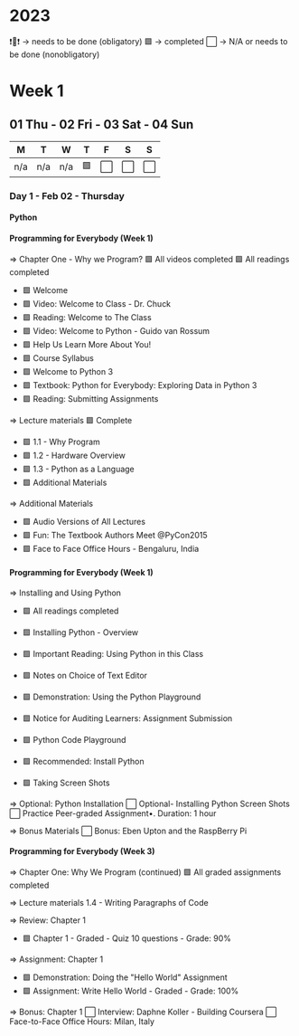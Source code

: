 # 2023
❗🔁❗ -> needs to be done (obligatory)
🟩 -> completed
⬜ -> N/A or needs to be done (nonobligatory)

# Week 1
## 01 Thu - 02 Fri - 03 Sat - 04 Sun
| M  | T  | W  | T  |  F | S  | S  |
|---|---|---|---|---|---|---|
| n/a  | n/a  | n/a  | 🟩  | ⬜  | ⬜  | ⬜  |

### Day 1 - Feb 02 - Thursday
#### Python 
#### Programming for Everybody (Week 1)

=> Chapter One - Why we Program?
🟩 All videos completed
🟩 All readings completed
* 🟩 Welcome
* 🟩 Video: Welcome to Class - Dr. Chuck
* 🟩 Reading: Welcome to The Class
* 🟩 Video: Welcome to Python - Guido van Rossum
* 🟩 Help Us Learn More About You!
* 🟩 Course Syllabus
* 🟩 Welcome to Python 3
* 🟩 Textbook: Python for Everybody: Exploring Data in Python 3
* 🟩 Reading: Submitting Assignments

=> Lecture materials
🟩 Complete
* 🟩 1.1 - Why Program
* 🟩 1.2 - Hardware Overview
* 🟩 1.3 - Python as a Language
* 🟩 Additional Materials

=> Additional Materials
* 🟩 Audio Versions of All Lectures
* 🟩 Fun: The Textbook Authors Meet @PyCon2015
* 🟩 Face to Face Office Hours - Bengaluru, India

#### Programming for Everybody (Week 1)
=> Installing and Using Python
* 🟩 All readings completed

* 🟩 Installing Python - Overview
* 🟩  Important Reading: Using Python in this Class
* 🟩 Notes on Choice of Text Editor
* 🟩  Demonstration: Using the Python Playground
* 🟩 Notice for Auditing Learners: Assignment Submission
* 🟩 Python Code Playground
* 🟩  Recommended: Install Python 
* 🟩 Taking Screen Shots

=> Optional: Python Installation
⬜ Optional- Installing Python Screen Shots
⬜ Practice Peer-graded Assignment•. Duration: 1 hour

=> Bonus Materials
⬜ Bonus: Eben Upton and the RaspBerry Pi

#### Programming for Everybody (Week 3) 
=> Chapter One: Why We Program (continued)
🟩 All graded assignments completed

=> Lecture materials
1.4 - Writing Paragraphs of Code

=> Review: Chapter 1
* 🟩 Chapter 1 - Graded - Quiz 10 questions - Grade: 90%

=> Assignment: Chapter 1
* 🟩 Demonstration: Doing the "Hello World" Assignment
* 🟩 Assignment: Write Hello World - Graded - Grade: 100%

=> Bonus: Chapter 1
⬜ Interview: Daphne Koller - Building Coursera
⬜ Face-to-Face Office Hours: Milan, Italy